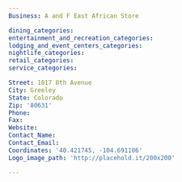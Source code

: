 ```yaml
---
Business: A and F East African Store

dining_categories:
entertainment_and_recreation_categories:
lodging_and_event_centers_categories:
nightlife_categories:
retail_categories:
service_categories:

Street: 1017 8th Avenue
City: Greeley
State: Colorado
Zip: '80631'
Phone:
Fax:
Website:
Contact_Name:
Contact_Email:
Coordinates: '40.421745, -104.691106'
Logo_image_path: 'http://placehold.it/200x200'

---
```



